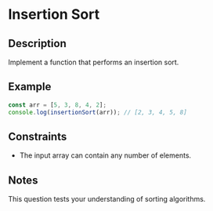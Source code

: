 # Insertion Sort

## Description
Implement a function that performs an insertion sort.

## Example
```javascript
const arr = [5, 3, 8, 4, 2];
console.log(insertionSort(arr)); // [2, 3, 4, 5, 8]
```

## Constraints
- The input array can contain any number of elements.

## Notes
This question tests your understanding of sorting algorithms.
